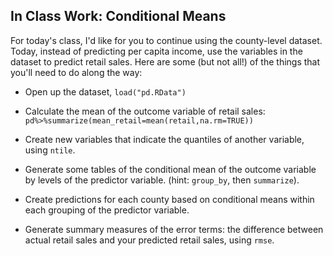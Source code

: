 In Class Work: Conditional Means
---------------------------------

For today's class, I'd like for you to continue using the county-level dataset. Today, instead of predicting per capita income, use the variables in the dataset to predict retail sales. Here are some (but not all!) of the things that you'll need to do along the way:

* Open up the dataset, `load("pd.RData")`

* Calculate the mean of the outcome variable of retail sales: `pd%>%summarize(mean_retail=mean(retail,na.rm=TRUE))`

* Create new variables that indicate the quantiles of another variable, using `ntile`.

* Generate some tables of the conditional mean of the outcome variable by levels of the predictor variable. (hint: `group_by`, then `summarize`).

* Create predictions for each county based on conditional means within each grouping of the predictor variable. 

* Generate summary measures of the error terms: the difference between actual retail sales and your predicted retail sales, using `rmse`.


